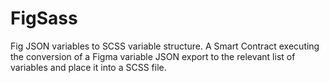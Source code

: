 # FigSass
Fig JSON variables to SCSS variable structure. A Smart Contract executing the conversion of a Figma variable JSON export to the relevant list of variables and place it into a SCSS file.
